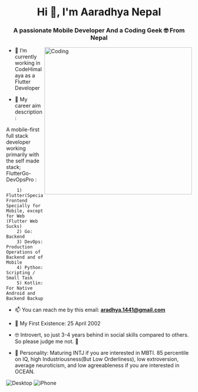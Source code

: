 <h1 align="center">Hi 👋, I'm Aaradhya Nepal</h1>
<h3 align="center">A passionate Mobile Developer And a Coding Geek 🤓 From Nepal</h3>
<img align="right" alt="Coding" width="400" src="https://cdnb.artstation.com/p/assets/images/images/028/991/999/original/anna-havrylyukh-.gif?1596125112">

- 🔭 I’m currently working in CodeHimalaya as a Flutter Developer

- 🌱 My career aim description:

A mobile-first full stack developer working primarily with the self made stack; FlutterGo-DevOpsPro :

        1) Flutter(Specialization): Frontend Specially for Mobile, except for Web (Flutter Web Sucks)
        2) Go: Backend
        3) DevOps: Production Operations of Backend and of Mobile
        4) Python: Scripting / Small Task
        5) Kotlin: For Native Android and Backend Backup 

- 📫 You can reach me by this email: **aradhya.1441@gmail.com**

- 🥳 My First Existence: 25 April 2002

- 🤓 Introvert, so just 3-4 years behind in social skills compared to others. So please judge me not. 🥺

- 🥴 Personality: Maturing INTJ if you are interested in MBTI. 85 percentile on IQ, high Industriousness(But Low Orderliness), low extroversion, average neuroticism, and low agreeableness if you are interested in OCEAN.

![Desktop](https://github.com/user-attachments/assets/7a4d92ac-7ba7-4e21-a324-d74722871afe)
![iPhone](https://github.com/user-attachments/assets/981b5e54-5c88-45a3-a792-1b6a0b6f36c2)

